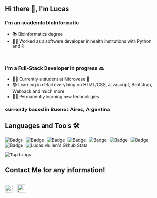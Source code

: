 ## Hi there 👋, I'm Lucas
### I'm an academic bioinformatic 
- 📚 Bioinformatics degree
- :man_scientist: Worked as a software developer in health institutions with Python and R

<br>

### I'm a Full-Stack Developer in progress :soon:
- 👨‍💻 Currently a student at Microvese :purple_heart:
- 📚 Learning in detail everything on HTML/CSS, Javascript, Bootstrap, Webpack and much more
- 💪🏼 Permanently learning new technologies

### currently based in Buenos Aires, Argentina

## Languages and Tools 🛠 

<img alt="Badge" style="float: left; margin-right: 10px;"  src="https://img.shields.io/badge/python-3670A0?style=for-the-badge&logo=python&logoColor=ffdd54"/> 
<img alt="Badge" style="float: left; margin-right: 10px;"  src="https://img.shields.io/badge/r-%23276DC3.svg?style=for-the-badge&logo=r&logoColor=white"/> 

<img alt="Badge" style="float: left; margin-right: 10px;"  src="https://img.shields.io/badge/html5%20-%23E34F26.svg?&style=for-the-badge&logo=html5&logoColor=white"/>    
<img alt="Badge" style="float: left; margin-right: 10px;"  src="https://img.shields.io/badge/css3%20-%231572B6.svg?&style=for-the-badge&logo=css3&logoColor=white"/>    
<img alt="Badge" style="float: left; margin-right: 10px;"  src="https://img.shields.io/badge/javascript%20-%23323330.svg?&style=for-the-badge&logo=javascript&logoColor=%23F7DF1E"/>    
<img alt="Badge" style="float: left; margin-right: 10px;"  src="https://img.shields.io/badge/node.js%20-%2343853D.svg?&style=for-the-badge&logo=node.js&logoColor=white"/>    
<img alt="Badge" style="float: left; margin-right: 10px;"  src="https://img.shields.io/badge/bootstrap%20-%23563D7C.svg?&style=for-the-badge&logo=bootstrap&logoColor=white"/> 

<img alt="Badge" style="float: left; margin-right: 10px;"  src="https://img.shields.io/badge/git%20-%23F05033.svg?&style=for-the-badge&logo=git&logoColor=white"/>    

![Lucas Mullen's Github Stats](https://github-readme-stats.vercel.app/api?username=mullenlucas&count_private=true&show_icons=true&theme=radical&include_all_commits=true)


![Top Langs](https://github-readme-stats.vercel.app/api/top-langs/?username=mullenlucas&theme=radical)

##  Contact Me for any information!
<br>
  <a href="[https://www.linkedin.com/in/karla-delgado-613a32239/](https://www.linkedin.com/in/lucas-mullen-447312119/)"><img  alt="Lucas Mullen - Linkedin" width="24px" src="./multimedia/Linkedin.svg"/></a> &nbsp;&nbsp;
  <a href="mailto:mullenlucas@gmail.com">
    <img  alt="Lucas Mullen - Gmail" width="26px" src="./multimedia/Gmail.svg"/>
  </a> &nbsp;&nbsp;

<!--
**mullenlucas/mullenlucas** is a ✨ _special_ ✨ repository because its `README.md` (this file) appears on your GitHub profile.

Here are some ideas to get you started:

- 🔭 I’m currently working on ...
- 🌱 I’m currently learning ...
- 👯 I’m looking to collaborate on ...
- 🤔 I’m looking for help with ...
- 💬 Ask me about ...
- 📫 How to reach me: ...
- 😄 Pronouns: ...
- ⚡ Fun fact: ...
-->


